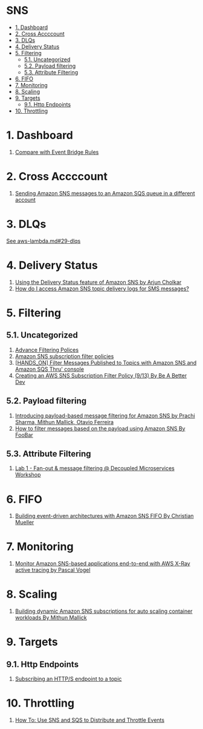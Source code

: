 <h1>SNS</h1>

<!-- TOC -->

- [1. Dashboard](#1-dashboard)
- [2. Cross Accccount](#2-cross-accccount)
- [3. DLQs](#3-dlqs)
- [4. Delivery Status](#4-delivery-status)
- [5. Filtering](#5-filtering)
  - [5.1. Uncategorized](#51-uncategorized)
  - [5.2. Payload filtering](#52-payload-filtering)
  - [5.3. Attribute Filtering](#53-attribute-filtering)
- [6. FIFO](#6-fifo)
- [7. Monitoring](#7-monitoring)
- [8. Scaling](#8-scaling)
- [9. Targets](#9-targets)
  - [9.1. Http Endpoints](#91-http-endpoints)
- [10. Throttling](#10-throttling)

<!-- /TOC -->

# 1. Dashboard

1. [Compare with Event Bridge Rules](#Filtering)

# 2. Cross Accccount

1. [Sending Amazon SNS messages to an Amazon SQS queue in a different account](https://docs.aws.amazon.com/sns/latest/dg/sns-send-message-to-sqs-cross-account.html)

# 3. DLQs

[See aws-lambda.md#29-dlqs](./aws-lambda.md#29-dlqs)

# 4. Delivery Status

1. [Using the Delivery Status feature of Amazon SNS by Arjun Cholkar](https://aws.amazon.com/blogs/mobile/using-the-delivery-status-feature-of-amazon-sns/)
1. [How do I access Amazon SNS topic delivery logs for SMS messages?](https://repost.aws/knowledge-center/monitor-sns-texts-cloudwatch)

# 5. Filtering

## 5.1. Uncategorized

1. [Advance Filtering Polices](https://betterprogramming.pub/a-quick-guide-to-amazon-sns-subscription-filter-policies-7c91865a9065)
1. [Amazon SNS subscription filter policies](https://docs.aws.amazon.com/sns/latest/dg/sns-subscription-filter-policies.html)
1. [[HANDS_ON] Filter Messages Published to Topics with Amazon SNS and Amazon SQS Thru' console](https://aws.amazon.com/tutorials/filter-messages-published-to-topics/)
1. [Creating an AWS SNS Subscription Filter Policy (9/13) By Be A Better Dev](https://www.youtube.com/watch?v=ezrHUimmkzo)

## 5.2. Payload filtering
1. [Introducing payload-based message filtering for Amazon SNS by Prachi Sharma, Mithun Mallick, Otavio Ferreira ](https://aws.amazon.com/blogs/compute/introducing-payload-based-message-filtering-for-amazon-sns/)
1. [How to filter messages based on the payload using Amazon SNS By FooBar](https://www.youtube.com/watch?v=36iMOJQUAuE)

## 5.3. Attribute Filtering

1. [Lab 1 - Fan-out & message filtering @ Decoupled Microservices Workshop](https://catalog.us-east-1.prod.workshops.aws/workshops/e8738cf6-6eb0-4d1d-9e98-ae240d229535/en-US/fan-out-and-message-filtering)

# 6. FIFO

1. [Building event-driven architectures with Amazon SNS FIFO By Christian Mueller](https://aws.amazon.com/blogs/compute/building-event-driven-architectures-with-amazon-sns-fifo/)

# 7. Monitoring

1. [Monitor Amazon SNS-based applications end-to-end with AWS X-Ray active tracing by Pascal Vogel](https://aws.amazon.com/blogs/compute/monitor-amazon-sns-based-applications-end-to-end-with-aws-x-ray-active-tracing/)

# 8. Scaling

1. [Building dynamic Amazon SNS subscriptions for auto scaling container workloads By Mithun Mallick](https://aws.amazon.com/blogs/compute/building-dynamic-amazon-sns-subscriptions-for-auto-scaling-container-workloads/)

# 9. Targets

## 9.1. Http Endpoints

1. [Subscribing an HTTP/S endpoint to a topic](https://docs.aws.amazon.com/sns/latest/dg/sns-subscribe-https-s-endpoints-to-topic.html)

# 10. Throttling

1. [How To: Use SNS and SQS to Distribute and Throttle Events](https://www.jeremydaly.com/how-to-use-sns-and-sqs-to-distribute-and-throttle-events/)

